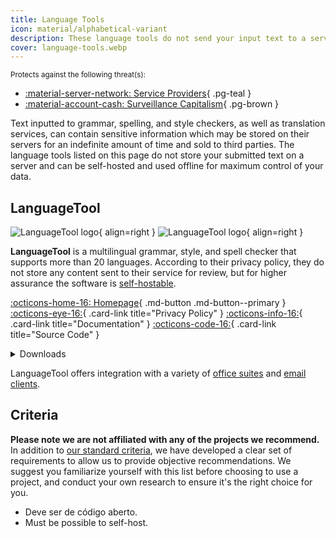 ```yaml
---
title: Language Tools
icon: material/alphabetical-variant
description: These language tools do not send your input text to a server and can be used offline and self-hosted.
cover: language-tools.webp
---
```


<small>Protects against the following threat(s):</small>

- [:material-server-network: Service Providers](basics/common-threats.md#privacy-from-service-providers){ .pg-teal }
- [:material-account-cash: Surveillance Capitalism](basics/common-threats.md#surveillance-as-a-business-model){ .pg-brown }

Text inputted to grammar, spelling, and style checkers, as well as translation services, can contain sensitive information which may be stored on their servers for an indefinite amount of time and sold to third parties. The language tools listed on this page do not store your submitted text on a server and can be self-hosted and used offline for maximum control of your data.

## LanguageTool

<div class="admonition recommendation" markdown>

![LanguageTool logo](assets/img/language-tools/languagetool.svg#only-light){ align=right }
![LanguageTool logo](assets/img/language-tools/languagetool-dark.svg#only-dark){ align=right }

**LanguageTool** is a multilingual grammar, style, and spell checker that supports more than 20 languages. According to their privacy policy, they do not store any content sent to their service for review, but for higher assurance the software is [self-hostable](https://dev.languagetool.org/http-server).

[:octicons-home-16: Homepage](https://languagetool.org){ .md-button .md-button--primary }
[:octicons-eye-16:](https://languagetool.org/legal/privacy){ .card-link title="Privacy Policy" }
[:octicons-info-16:](https://languagetooler.freshdesk.com/en/support/solutions){ .card-link title="Documentation" }
[:octicons-code-16:](https://github.com/languagetool-org){ .card-link title="Source Code" }

<details class="downloads" markdown>
<summary>Downloads</summary>

- [:simple-appstore: App Store](https://apps.apple.com/app/id1534275760)
- [:fontawesome-brands-windows: Windows](https://languagetool.org/windows-desktop)
- [:simple-apple: macOS](https://languagetool.org/mac-desktop)
- [:simple-firefoxbrowser: Firefox](https://addons.mozilla.org/firefox/addon/languagetool)
- [:simple-googlechrome: Chrome](https://chrome.google.com/webstore/detail/oldceeleldhonbafppcapldpdifcinji)
- [:fontawesome-brands-edge: Edge](https://microsoftedge.microsoft.com/addons/detail/hfjadhjooeceemgojogkhlppanjkbobc)
- [:simple-safari: Safari](https://apps.apple.com/app/id1534275760)

</details>

</div>

LanguageTool offers integration with a variety of [office suites](https://languagetool.org/services#text_editors) and [email clients](https://languagetool.org/services#mail_clients).

## Criteria

**Please note we are not affiliated with any of the projects we recommend.** In addition to [our standard criteria](about/criteria.md), we have developed a clear set of requirements to allow us to provide objective recommendations. We suggest you familiarize yourself with this list before choosing to use a project, and conduct your own research to ensure it's the right choice for you.

- Deve ser de código aberto.
- Must be possible to self-host.
